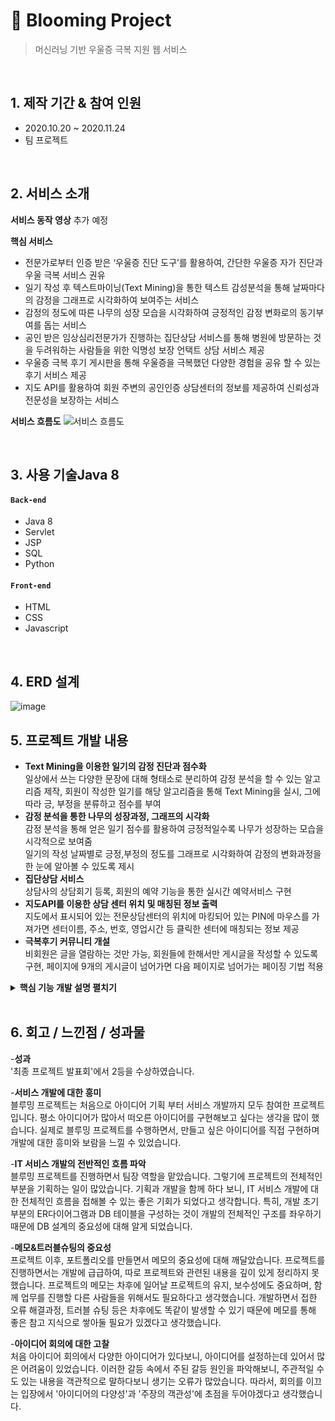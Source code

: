 # :pushpin: Blooming Project
>머신러닝 기반 우울증 극복 지원 웹 서비스 

</br>

## 1. 제작 기간 & 참여 인원
- 2020.10.20 ~ 2020.11.24
- 팀 프로젝트

</br>

## 2. 서비스 소개

__서비스 동작 영상__
추가 예정

__핵심 서비스__  
- 전문가로부터 인증 받은 ‘우울증 진단 도구’를 활용하여, 간단한 우울증 자가 진단과 우울 극복 서비스 권유
- 일기 작성 후 텍스트마이닝(Text Mining)을 통한 텍스트 감성분석을 통해 날짜마다의 감정을 그래프로 시각화하여 보여주는 서비스
- 감정의 정도에 따른 나무의 성장 모습을 시각화하여 긍정적인 감정 변화로의 동기부여를 돕는 서비스
- 공인 받은 임상심리전문가가 진행하는 집단상담 서비스를 통해 병원에 방문하는 것을 두려워하는 사람들을 위한 익명성 보장 언택트 상담 서비스 제공
- 우울증 극복 후기 게시판을 통해 우울증을 극복했던 다양한 경험을 공유 할 수 있는 후기 서비스 제공
- 지도 API를 활용하여 회원 주변의 공인인증 상담센터의 정보를 제공하여 신뢰성과 전문성을 보장하는 서비스

__서비스 흐름도__
![서비스 흐름도](https://user-images.githubusercontent.com/70616657/117522771-256f6000-aff0-11eb-8b3f-d4cd107c9442.PNG)
  

</br>

## 3. 사용 기술Java 8
#### `Back-end`
  - Java 8
  - Servlet
  - JSP
  - SQL
  - Python
#### `Front-end`
  - HTML
  - CSS
  - Javascript

</br>

## 4. ERD 설계
![image](https://user-images.githubusercontent.com/70616657/117235987-bf090700-ae62-11eb-869a-003342bd51a4.png)



## 5. 프로젝트 개발 내용  

- __Text Mining을 이용한 일기의 감정 진단과 점수화__  
일상에서 쓰는 다양한 문장에 대해 형태소로 분리하여 감정 분석을 할 수 있는 알고리즘 제작, 회원이 작성한 일기를 해당 알고리즘을 통해 Text Mining을 실시, 그에 따라 긍, 부정을 분류하고 점수를 부여  
- __감정 분석을 통한 나무의 성장과정, 그래프의 시각화__  
감정 분석을 통해 얻은 일기 점수를 활용하여 긍정적일수록 나무가 성장하는 모습을 시각적으로 보여줌  
일기의 작성 날짜별로 긍정,부정의 정도를 그래프로 시각화하여 감정의 변화과정을 한 눈에 알아볼 수 있도록 제시  
- __집단상담 서비스__  
상담사의 상담회기 등록, 회원의 예약 기능을 통한 실시간 예약서비스 구현  
- __지도API를 이용한 상담 센터 위치 및 매칭된 정보 출력__  
지도에서 표시되어 있는 전문상담센터의 위치에 마킹되어 있는 PIN에 마우스를 가져가면 센터이름, 주소, 번호, 영업시간 등 클릭한 센터에 매칭되는 정보 제공  
- __극복후기 커뮤니티 개설__  
비회원은 글을 열람하는 것만 가능, 회원들에 한해서만 게시글을 작성할 수 있도록 구현, 페이지에 9개의 게시글이 넘어가면 다음 페이지로 넘어가는 페이징 기법 적용  

<details>
<summary><b>핵심 기능 개발 설명 펼치기</b></summary>
<div markdown="1">

### 5.1. 전체 흐름
![image](https://user-images.githubusercontent.com/70616657/117235753-4b66fa00-ae62-11eb-9995-bab7b4a26955.png)

__MVC 모델을 기반으로 제작__
- Model: DB 테이블을 기반으로한 자바 class를 만들어 구현
- View: JSP 활용
- Controller: Servlet과 JSP를 활용
- DAO class를 통해 DB와 연동
- Python Flask를 활용하여 클라이언트로 부터 받은 데이터를 머신러닝으로 가공 후, Servlet에 반환.


<details>
<summary><b>일기 기능 펼치기</b></summary>
<div markdown="1">
  
### 5.2. 일기 기능
__5.2.1. 일기 작성 기능__  
- **데이터 입력 및 요청** :pushpin: [코드 확인]()  
  - JSP에서 form에서 Flask 서버 주소로 작성한 일기 데이터를 전송합니다.  
>![image](https://user-images.githubusercontent.com/70616657/117237466-0218a980-ae66-11eb-8c28-a68f27722238.png)

</br>

- **Flask** :pushpin: [코드 확인]()  
  - JSP로 부터 전송 받은 데이터를 학습한 모델로 가공 후, Servlet으로 return 합니다.  
> ![image](https://user-images.githubusercontent.com/70616657/117237808-a7338200-ae66-11eb-9b9f-89cda20b8ef1.png)

</br>

- **Servlet** :pushpin: [코드 확인]()  
  - Flask로 부터 받아온 데이터를 DB에 저장합니다.  
>![image](https://user-images.githubusercontent.com/70616657/117238038-1f9a4300-ae67-11eb-856a-0214fc8885b1.png)

</br>
</br>

__5.2.2. 일기 출력 기능__  
- **날짜에 따른 일기 출력** :pushpin: [코드 확인]()  
  - 사용자로 부터 날짜를 입력 받아 DB에서 해당 날짜에 해당하는 일기 데이터를 조회하여, 일기 제목을 출력해줍니다. 이 때, Ajax를 활용해 비동기화 출력을 구현했습니다.
  - 제목을 누르면, 일기 제목에 해당하는 구체적인 내용 값을 DB에서 조회하여 새 페이지에 출력해줍니다.
>![image](https://user-images.githubusercontent.com/70616657/117238166-5ff9c100-ae67-11eb-90fd-d6af9ae4b988.png)
>![image](https://user-images.githubusercontent.com/70616657/117238325-9e8f7b80-ae67-11eb-806d-44f633b03f32.png)

</br>
</br>

__5.2.3. 이미지, 그래프 출력 기능__  
- **그래프 출력** :pushpin: [코드 확인]()
  - 구글 차트 API를 양식을 활용하여 그래프를 구현했습니다. 작성한 일기 점수에 따라 그래프 점수를 책정하여 출력해줍니다.  
>![image](https://user-images.githubusercontent.com/70616657/117238541-08a82080-ae68-11eb-9b9b-c55edf3f1714.png)

</br>

- **나무 성장 이미지 출력** :pushpin: [코드 확인]()  
  - 일기 점수에 따라 출력할 이미지를 선택하여 출력해줍니다.  
>![image](https://user-images.githubusercontent.com/70616657/117238690-5cb30500-ae68-11eb-8493-5866d522c279.png)
>![image](https://user-images.githubusercontent.com/70616657/117238694-5de43200-ae68-11eb-8863-018935fac1a5.png)


</div>
</details>

</br>

<details>
<summary><b>상담 예약 기능 펼치기</b></summary>
<div markdown="1">
  
### 5.3. 상담 예약 기능
__5.3.1. 상담 신청__  
- **상담 신청** :pushpin: [코드 확인]()
  - 상담 신청 버튼을 누르면, 상담 게시글을 작성한 상담자를 받고, 세션에 저장되어 있는 접속한 사람의 이메일과 연관된 정보를 DB에서 조회 후, 해당 데이터를 예약 테이블 DB에 저장합니다. 이 때, encodeURI를 활용했습니다.
>![image](https://user-images.githubusercontent.com/70616657/117238884-ad2a6280-ae68-11eb-9af8-70d495b36540.png)

</br>
</br>

__5.3.2. 상담 출력__  
- **상담 게시글 출력** :pushpin: [코드 확인]()
  - 세션에 저장된 이메일을 조회하여 회원, 상담사, 예약, 비예약 등 상황별로 출력문을 조정하여 상담 게시글 상태를 출력해줍니다. 
>![image](https://user-images.githubusercontent.com/70616657/117239343-8b7dab00-ae69-11eb-87a9-c3b82282ff67.png)

</br>

- **상담 예약 리스트 조회** :pushpin: [코드 확인]()  
  - 세션에 저장된 이메일을 통해 접속한 사람과 연관된 상담 예약 현황을 예약 테이블 DB에서 조회하여 출력해줍니다.  
>![image](https://user-images.githubusercontent.com/70616657/117239187-422d5b80-ae69-11eb-8462-4bfcb2d0d265.png)


</div>
</details>

</br>

<details>
<summary><b>지도, 센터 찾기 기능 펼치기</b></summary>
<div markdown="1">

### 5.4. 지도, 센터 찾기 기능
__5.4.1. 지도 기능__  
- **마커 표시** :pushpin: [코드 확인]()
  - 카카오톡 지도 API를 활용하여 지도와 관련된 서비스 구현했습니다.
>![image](https://user-images.githubusercontent.com/70616657/117239520-e2838000-ae69-11eb-98b5-4b1202c7d956.png)

</br>

- **센터 찾기 기능** :pushpin: [코드 확인]()  
  - 마우스와 접촉한 데이터 문자열을 필요한 부분만 파싱 후, Ajax를 통해 파싱된 데이터를 DB에서 센터를 찾는 검색 조건으로 활용했습니다.  
>![image](https://user-images.githubusercontent.com/70616657/117239557-fe872180-ae69-11eb-99a1-cdc1ad1aa2e6.png)
>![image](https://user-images.githubusercontent.com/70616657/117239565-00e97b80-ae6a-11eb-92fe-ba2bca3e1c2e.png)


</div>
</details>

</br>

<details>
<summary><b>로그인 기능 펼치기</b></summary>
<div markdown="1">

### 5.5. 로그인 기능
- **로그인 기능** :pushpin: [코드 확인]()
  - JSP form으로 부터 받은 회원 정보와 DB 내의 회원 정보 일치여부 확인하여 로그인 기능을 구현했습니다.
>![image](https://user-images.githubusercontent.com/70616657/117239719-41e19000-ae6a-11eb-9149-7fde4fb11e48.png)


</div>
</details>

</br>

</div>
</details>

</br>

## 6. 회고 / 느낀점 / 성과물

-__성과__  
'최종 프로젝트 발표회'에서 2등을 수상하였습니다.

-__서비스 개발에 대한 흥미__  
블루밍 프로젝트는 처음으로 아이디어 기획 부터 서비스 개발까지 모두 참여한 프로젝트입니다.
평소 아이디어가 많아서 떠오른 아이디어를 구현해보고 싶다는 생각을 많이 했습니다.
실제로 블루밍 프로젝트를 수행하면서, 만들고 싶은 아이디어를 직접 구현하며 개발에 대한 흥미와 보람을 느낄 수 있었습니다.

-__IT 서비스 개발의 전반적인 흐름 파악__  
블루밍 프로젝트를 진행하면서 팀장 역할을 맡았습니다.
그렇기에 프로젝트의 전체적인 부분을 기획하는 일이 많았습니다.
기획과 개발을 함께 하다 보니, IT 서비스 개발에 대한 전체적인 흐름을 접해볼 수 있는 좋은 기회가 되었다고 생각합니다.
특히, 개발 초기 부분의 ER다이어그램과 DB 테이블을 구성하는 것이 개발의 전체적인 구조를 좌우하기 때문에 DB 설계의 중요성에 대해 알게 되었습니다.

-__메모&트러블슈팅의 중요성__  
프로젝트 이후, 포트폴리오를 만들면서 메모의 중요성에 대해 깨달았습니다.
프로젝트를 진행하면서는 개발에 급급하여, 따로 프로젝트와 관련된 내용을 깊이 있게 정리하지 못했습니다.
프로젝트의 메모는 차후에 일어날 프로젝트의 유지, 보수성에도 중요하며, 함께 업무를 진행할 다른 사람들을 위해서도 필요하다고 생각했습니다.
개발하면서 접한 오류 해결과정, 트러블 슈팅 등은 차후에도 똑같이 발생할 수 있기 때문에 메모를 통해 좋은 참고 지식으로 쌓아둘 필요가 있겠다고 생각했습니다.

-__아이디어 회의에 대한 고찰__  
처음 아이디어 회의에서 다양한 아이디어가 있다보니, 아이디어를 설정하는데 있어서 많은 어려움이 있었습니다.
이러한 갈등 속에서 주된 갈등 원인을 파악해보니, 주관적일 수도 있는 내용을 객관적으로 말하다보니 생기는 오류가 많았습니다.
따라서, 회의를 이끄는 입장에서 '아이디어의 다양성'과 '주장의 객관성'에 초점을 두어야겠다고 생각했습니다.

